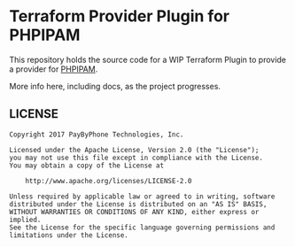 # Terraform Provider Plugin for PHPIPAM

This repository holds the source code for a WIP Terraform Plugin to provide a
provider for [PHPIPAM][1].

[1]: https://phpipam.net/

More info here, including docs, as the project progresses.

## LICENSE

```
Copyright 2017 PayByPhone Technologies, Inc.

Licensed under the Apache License, Version 2.0 (the "License");
you may not use this file except in compliance with the License.
You may obtain a copy of the License at

    http://www.apache.org/licenses/LICENSE-2.0

Unless required by applicable law or agreed to in writing, software
distributed under the License is distributed on an "AS IS" BASIS,
WITHOUT WARRANTIES OR CONDITIONS OF ANY KIND, either express or implied.
See the License for the specific language governing permissions and
limitations under the License.
```
